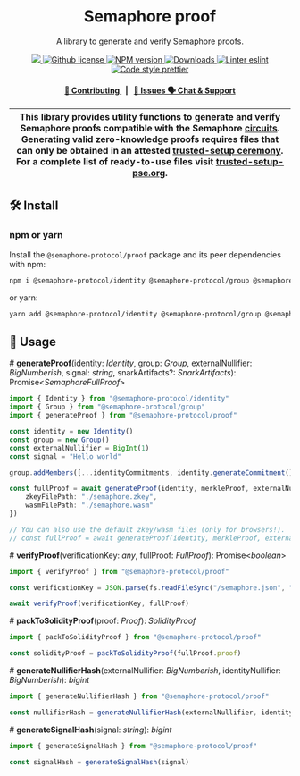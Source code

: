 <p align="center">
    <h1 align="center">
        Semaphore proof
    </h1>
    <p align="center">A library to generate and verify Semaphore proofs.</p>
</p>

<p align="center">
    <a href="https://github.com/semaphore-protocol">
        <img src="https://img.shields.io/badge/project-Semaphore-blue.svg?style=flat-square">
    </a>
    <a href="https://github.com/semaphore-protocol/semaphore/blob/main/LICENSE">
        <img alt="Github license" src="https://img.shields.io/github/license/semaphore-protocol/semaphore.svg?style=flat-square">
    </a>
    <a href="https://www.npmjs.com/package/@semaphore-protocol/proof">
        <img alt="NPM version" src="https://img.shields.io/npm/v/@semaphore-protocol/proof?style=flat-square" />
    </a>
    <a href="https://npmjs.org/package/@semaphore-protocol/proof">
        <img alt="Downloads" src="https://img.shields.io/npm/dm/@semaphore-protocol/proof.svg?style=flat-square" />
    </a>
    <a href="https://eslint.org/">
        <img alt="Linter eslint" src="https://img.shields.io/badge/linter-eslint-8080f2?style=flat-square&logo=eslint" />
    </a>
    <a href="https://prettier.io/">
        <img alt="Code style prettier" src="https://img.shields.io/badge/code%20style-prettier-f8bc45?style=flat-square&logo=prettier" />
    </a>
</p>

<div align="center">
    <h4>
        <a href="https://github.com/semaphore-protocol/semaphore/blob/main/CONTRIBUTING.md">
            👥 Contributing
        </a>
        <span>&nbsp;&nbsp;|&nbsp;&nbsp;</span>
        <a href="https://github.com/semaphore-protocol/semaphore/blob/main/CODE_OF_CONDUCT.md">
        <a href="https://github.com/semaphore-protocol/semaphore/contribute">
            🔎 Issues
            🗣️ Chat &amp; Support
        </a>
    </h4>
</div>

| This library provides utility functions to generate and verify Semaphore proofs compatible with the Semaphore [circuits](https://github.com/semaphore-protocol/semaphore/tree/main/circuits). Generating valid zero-knowledge proofs requires files that can only be obtained in an attested [trusted-setup ceremony](https://storage.googleapis.com/trustedsetup-a86f4.appspot.com/semaphore/semaphore_top_index.html). For a complete list of ready-to-use files visit [trusted-setup-pse.org](http://www.trusted-setup-pse.org/). |
| ------------------------------------------------------------------------------------------------------------------------------------------------------------------------------------------------------------------------------------------------------------------------------------------------------------------------------------------------------------------------------------------------------------------------------------------------------------------------------------------------------------------------------------ |

## 🛠 Install

### npm or yarn

Install the `@semaphore-protocol/proof` package and its peer dependencies with npm:

```bash
npm i @semaphore-protocol/identity @semaphore-protocol/group @semaphore-protocol/proof
```

or yarn:

```bash
yarn add @semaphore-protocol/identity @semaphore-protocol/group @semaphore-protocol/proof
```

## 📜 Usage

\# **generateProof**(identity: _Identity_, group: _Group_, externalNullifier: _BigNumberish_, signal: _string_, snarkArtifacts?: _SnarkArtifacts_): Promise\<_SemaphoreFullProof_>

```typescript
import { Identity } from "@semaphore-protocol/identity"
import { Group } from "@semaphore-protocol/group"
import { generateProof } from "@semaphore-protocol/proof"

const identity = new Identity()
const group = new Group()
const externalNullifier = BigInt(1)
const signal = "Hello world"

group.addMembers([...identityCommitments, identity.generateCommitment()])

const fullProof = await generateProof(identity, merkleProof, externalNullifier, signal, {
    zkeyFilePath: "./semaphore.zkey",
    wasmFilePath: "./semaphore.wasm"
})

// You can also use the default zkey/wasm files (only for browsers!).
// const fullProof = await generateProof(identity, merkleProof, externalNullifier, signal)
```

\# **verifyProof**(verificationKey: _any_, fullProof: _FullProof_): Promise\<_boolean_>

```typescript
import { verifyProof } from "@semaphore-protocol/proof"

const verificationKey = JSON.parse(fs.readFileSync("/semaphore.json", "utf-8"))

await verifyProof(verificationKey, fullProof)
```

\# **packToSolidityProof**(proof: _Proof_): _SolidityProof_

```typescript
import { packToSolidityProof } from "@semaphore-protocol/proof"

const solidityProof = packToSolidityProof(fullProof.proof)
```

\# **generateNullifierHash**(externalNullifier: _BigNumberish_, identityNullifier: _BigNumberish_): _bigint_

```typescript
import { generateNullifierHash } from "@semaphore-protocol/proof"

const nullifierHash = generateNullifierHash(externalNullifier, identity.getNullifier())
```

\# **generateSignalHash**(signal: _string_): _bigint_

```typescript
import { generateSignalHash } from "@semaphore-protocol/proof"

const signalHash = generateSignalHash(signal)
```
